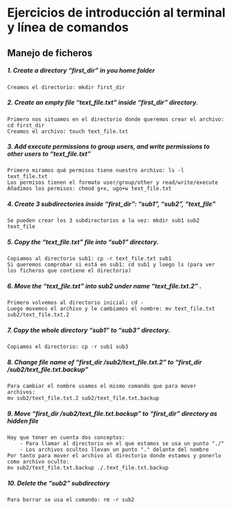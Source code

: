 # Ejercicios de introducción al terminal y línea de comandos

## Manejo de ficheros

##### 1. Create a directory “first_dir” in you home folder
    Creamos el directorio: mkdir first_dir
    
##### 2. Create an empty file “text_file.txt” inside “first_dir” directory. 

    Primero nos situamos en el directorio donde queremos crear el archivo: cd first_dir
    Creamos el archivo: touch text_file.txt

##### 3. Add execute permissions to group users, and write permissions to other users to “text_file.txt”

    Primero miramos qué permisos tiene nuestro archivo: ls -l text_file.txt
    Los permisos tienen el formato user/group/other y read/write/execute
    Añadimos los permisos: chmod g+x, ugo+w text_file.txt

##### 4. Create 3 subdirectories inside “first_dir”: “sub1”, “sub2”, “text_file” 

    Se pueden crear los 3 subdirectorios a la vez: mkdir sub1 sub2 text_file

##### 5. Copy the “text_file.txt” file into “sub1” directory.
    
    Copiamos al directorio sub1: cp -r text_file.txt sub1
    Si queremos comprobar si está en sub1: cd sub1 y luego ls (para ver los ficheros que contiene el directorio)

##### 6. Move the “text_file.txt” into sub2 under name “text_file.txt.2” . 

    Primero volvemos al directorio inicial: cd -
    Luego movemos el archivo y le cambiamos el nombre: mv text_file.txt sub2/text_file.txt.2

##### 7. Copy the whole directory “sub1” to “sub3” directory. 

    Copiamos el directorio: cp -r sub1 sub3

##### 8. Change file name of “first_dir /sub2/text_file.txt.2” to “first_dir /sub2/text_file.txt.backup”

    Para cambiar el nombre usamos el mismo comando que para mover archivos: 
    mv sub2/text_file.txt.2 sub2/text_file.txt.backup

##### 9. Move “first_dir /sub2/text_file.txt.backup” to “first_dir” directory as hidden file

    Hay que tener en cuenta dos conceptos:
        - Para llamar al directorio en el que estamos se usa un punto "./"
        - Los archivos ocultos llevan un punto "." delante del nombre
    Por tanto para mover el archivo al directorio donde estamos y ponerlo como archivo oculto: 
    mv sub2/text_file.txt.backup ./.text_file.txt.backup
    

##### 10. Delete the “sub2” subdirectory

    Para borrar se usa el comando: rm -r sub2
    


